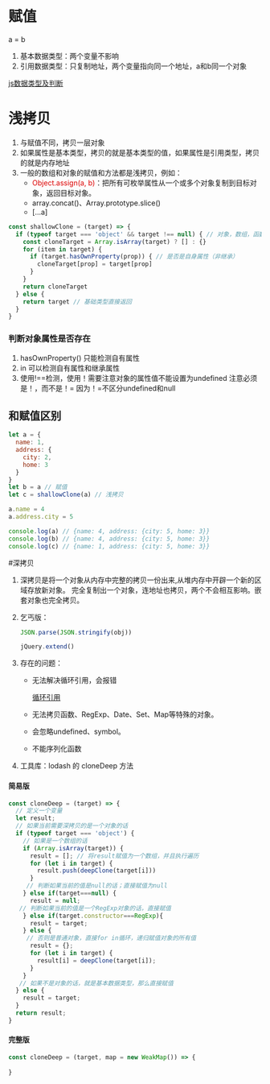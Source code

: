 # 赋值
a = b
1. 基本数据类型：两个变量不影响
2. 引用数据类型：只复制地址，两个变量指向同一个地址，a和b同一个对象

[js数据类型及判断](https://github.com/xxcr/js-code-notes/blob/main/data-types.md)



# 浅拷贝
1. 与赋值不同，拷贝一层对象
2. 如果属性是基本类型，拷贝的就是基本类型的值，如果属性是引用类型，拷贝的就是内存地址
3. 一般的数组和对象的赋值和方法都是浅拷贝，例如：
	-   <font color="#dd0000">Object.assign(a, b)</font>：把所有可枚举属性从一个或多个对象复制到目标对象，返回目标对象。
	-   array.concat()、Array.prototype.slice()
	-   [...a]

```js
const shallowClone = (target) => {
  if (typeof target === 'object' && target !== null) { // 对象，数组，函数，但不为null
    const cloneTarget = Array.isArray(target) ? [] : {}
    for (item in target) { 
      if (target.hasOwnProperty(prop)) { // 是否是自身属性（非继承）
        cloneTarget[prop] = target[prop]
      }
    }
    return cloneTarget
  } else {
    return target // 基础类型直接返回
  }
}
```

### 判断对象属性是否存在
1. hasOwnProperty() 只能检测自有属性
2. in 可以检测自有属性和继承属性
3. 使用!==检测，使用！需要注意对象的属性值不能设置为undefined
   注意必须是！，而不是！= 因为！=不区分undefined和null


## 和赋值区别
```js
let a = {
  name: 1,
  address: {
    city: 2,
    home: 3
  }
}
let b = a // 赋值
let c = shallowClone(a) // 浅拷贝

a.name = 4
a.address.city = 5

console.log(a) // {name: 4, address: {city: 5, home: 3}}
console.log(b) // {name: 4, address: {city: 5, home: 3}}
console.log(c) // {name: 1, address: {city: 5, home: 3}}

```



#深拷贝
1. 深拷贝是将一个对象从内存中完整的拷贝一份出来,从堆内存中开辟一个新的区域存放新对象。
完全复制出一个对象，连地址也拷贝，两个不会相互影响。嵌套对象也完全拷贝。
2. 乞丐版：
	```js
	JSON.parse(JSON.stringify(obj))
	```
	```js
	jQuery.extend()
	```
3. 存在的问题：
	-   无法解决循环引用，会报错
	
		[循环引用](https://github.com/xxcr/js-code-notes/blob/main/循环引用.md)
	-   无法拷贝函数、RegExp、Date、Set、Map等特殊的对象。
	-   会忽略undefined、symbol。
	-   不能序列化函数

4. 工具库：lodash 的 cloneDeep 方法

#### 简易版
```js
const cloneDeep = (target) => {
  // 定义一个变量
  let result;
  // 如果当前需要深拷贝的是一个对象的话
  if (typeof target === 'object') {
    // 如果是一个数组的话
    if (Array.isArray(target)) {
      result = []; // 将result赋值为一个数组，并且执行遍历
      for (let i in target) {
        result.push(deepClone(target[i]))
      }
     // 判断如果当前的值是null的话；直接赋值为null
    } else if(target===null) {
      result = null;
   // 判断如果当前的值是一个RegExp对象的话，直接赋值    
    } else if(target.constructor===RegExp){
      result = target;
    } else {
     // 否则是普通对象，直接for in循环，递归赋值对象的所有值
      result = {};
      for (let i in target) {
        result[i] = deepClone(target[i]);
      }
    }
   // 如果不是对象的话，就是基本数据类型，那么直接赋值
  } else {
    result = target;
  }
  return result;
}
```

#### 完整版
```js
const cloneDeep = (target, map = new WeakMap()) => {
  
}
```
